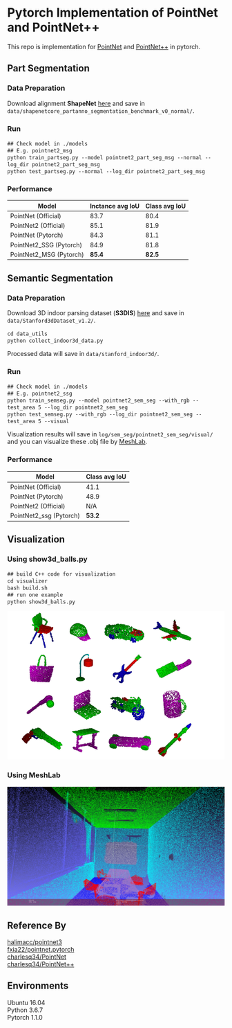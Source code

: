 # Pytorch Implementation of PointNet and PointNet++ 

This repo is implementation for [PointNet](http://openaccess.thecvf.com/content_cvpr_2017/papers/Qi_PointNet_Deep_Learning_CVPR_2017_paper.pdf) and [PointNet++](http://papers.nips.cc/paper/7095-pointnet-deep-hierarchical-feature-learning-on-point-sets-in-a-metric-space.pdf) in pytorch.

## Part Segmentation
### Data Preparation
Download alignment **ShapeNet** [here](https://shapenet.cs.stanford.edu/media/shapenetcore_partanno_segmentation_benchmark_v0_normal.zip)  and save in `data/shapenetcore_partanno_segmentation_benchmark_v0_normal/`.

### Run
```
## Check model in ./models 
## E.g. pointnet2_msg
python train_partseg.py --model pointnet2_part_seg_msg --normal --log_dir pointnet2_part_seg_msg
python test_partseg.py --normal --log_dir pointnet2_part_seg_msg
```
### Performance
| Model | Inctance avg IoU| Class avg IoU 
|--|--|--|
|PointNet (Official)	|83.7|80.4	
|PointNet2 (Official)|85.1	|81.9	
|PointNet (Pytorch)|	84.3	|81.1|	
|PointNet2_SSG (Pytorch)|	84.9|	81.8	
|PointNet2_MSG (Pytorch)|	**85.4**|	**82.5**	


## Semantic Segmentation
### Data Preparation
Download 3D indoor parsing dataset (**S3DIS**) [here](http://buildingparser.stanford.edu/dataset.html)  and save in `data/Stanford3dDataset_v1.2/`.
```
cd data_utils
python collect_indoor3d_data.py
```
Processed data will save in `data/stanford_indoor3d/`.
### Run
```
## Check model in ./models 
## E.g. pointnet2_ssg
python train_semseg.py --model pointnet2_sem_seg --with_rgb --test_area 5 --log_dir pointnet2_sem_seg
python test_semseg.py --with_rgb --log_dir pointnet2_sem_seg --test_area 5 --visual
```
Visualization results will save in `log/sem_seg/pointnet2_sem_seg/visual/` and you can visualize these .obj file by [MeshLab](http://www.meshlab.net/).
### Performance
|Model  | Class avg IoU |
|--|--|
| PointNet (Official) | 41.1|
| PointNet (Pytorch) | 48.9|
| PointNet2 (Official) |N/A |
| PointNet2_ssg (Pytorch) | **53.2**|

## Visualization
### Using show3d_balls.py
```
## build C++ code for visualization
cd visualizer
bash build.sh 
## run one example 
python show3d_balls.py
```
![](/Pointnet2_pytorch/visualizer/pic.png)
### Using MeshLab
![](/Pointnet2_pytorch/visualizer/pic2.png)


## Reference By
[halimacc/pointnet3](https://github.com/halimacc/pointnet3)<br>
[fxia22/pointnet.pytorch](https://github.com/fxia22/pointnet.pytorch)<br>
[charlesq34/PointNet](https://github.com/charlesq34/pointnet) <br>
[charlesq34/PointNet++](https://github.com/charlesq34/pointnet2)

## Environments
Ubuntu 16.04 <br>
Python 3.6.7 <br>
Pytorch 1.1.0

